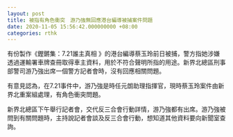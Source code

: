 ```yaml
---
layout: post
title: 被指有角色衝突　游乃強無回應港台編導被捕案件問題
date: 2020-11-05 15:56:42.000000000 +08:00
categories: rthk
---
```


有份製作《鏗鏘集：7.21誰主真相 》的港台編導蔡玉玲前日被捕，警方指她涉嫌透過運輸署車牌查冊取得車主資料，用於不符合聲明所指的用途。新界北總區刑事部警司游乃強出席一個警方記者會時，沒有回應相關問題。

有意見認為，在7.21事件中，游乃強是時任元朗助理指揮官，現時蔡玉玲案件由新界北重案組處理，有角色衝突問題。

新界北總區下午舉行記者會，交代反三合會行動詳情，游乃強都有出席。游乃強被問到有關問題時，主持說記者會談及反三合會行動，想知道其他資料要向新聞室查詢。
